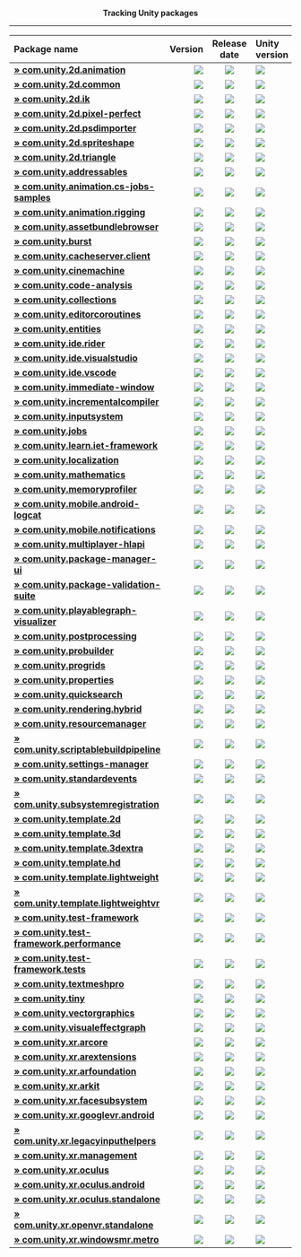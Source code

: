 <p align="center">
  <b>Tracking Unity packages</b>
</p>

---
<!--- @Statistics-Begin -->
Package name | Version | Release date | Unity version | Version counter
|:---|---:|:---:|:---|---:|
| <!--- @com.unity.2d.animation-Begin --><b>[» com.unity.2d.animation](https://github.com/ErikMoczi/packages.unity.com/tree/com.unity.2d.animation "2D Animation provides the all the necessary tooling and runtime components for skeletal animation using Sprites.")</b> | [![](https://img.shields.io/badge/2.1.0--preview.1-yellow.svg)](https://github.com/ErikMoczi/packages.unity.com/commit/67292329257cb0cb1852b67bf486858b04f4d275) | [![](https://img.shields.io/badge/2019/01/30-lightgrey.svg)](https://github.com/ErikMoczi/packages.unity.com/commit/67292329257cb0cb1852b67bf486858b04f4d275) | [![](https://img.shields.io/badge/%40-2019.1-red.svg)](https://github.com/ErikMoczi/packages.unity.com/commit/67292329257cb0cb1852b67bf486858b04f4d275) | [![](https://img.shields.io/badge/%23-25-brightgreen.svg)](https://github.com/ErikMoczi/packages.unity.com/commits/com.unity.2d.animation)<!--- @com.unity.2d.animation-End --> |
| <!--- @com.unity.2d.common-Begin --><b>[» com.unity.2d.common](https://github.com/ErikMoczi/packages.unity.com/tree/com.unity.2d.common "2D Common is a package that contains shared functionalities that are used by most of the other 2D packages.")</b> | [![](https://img.shields.io/badge/1.1.0--preview.1-yellow.svg)](https://github.com/ErikMoczi/packages.unity.com/commit/646534c3061e956f3edc1a5b59e66b2d95984689) | [![](https://img.shields.io/badge/2019/01/25-lightgrey.svg)](https://github.com/ErikMoczi/packages.unity.com/commit/646534c3061e956f3edc1a5b59e66b2d95984689) | [![](https://img.shields.io/badge/%40-2019.1-red.svg)](https://github.com/ErikMoczi/packages.unity.com/commit/646534c3061e956f3edc1a5b59e66b2d95984689) | [![](https://img.shields.io/badge/%23-16-brightgreen.svg)](https://github.com/ErikMoczi/packages.unity.com/commits/com.unity.2d.common)<!--- @com.unity.2d.common-End --> |
| <!--- @com.unity.2d.ik-Begin --><b>[» com.unity.2d.ik](https://github.com/ErikMoczi/packages.unity.com/tree/com.unity.2d.ik "2D IK package provides the necessary editor tooling to setup inverse kinematics for 2D characters and a runtime component to execute it.")</b> | [![](https://img.shields.io/badge/1.0.8--preview.1-yellow.svg)](https://github.com/ErikMoczi/packages.unity.com/commit/bbc7a1d416f51261f5a50c23106dd574f9897a45) | [![](https://img.shields.io/badge/2019/01/25-lightgrey.svg)](https://github.com/ErikMoczi/packages.unity.com/commit/bbc7a1d416f51261f5a50c23106dd574f9897a45) | [![](https://img.shields.io/badge/%40-2018.3-red.svg)](https://github.com/ErikMoczi/packages.unity.com/commit/bbc7a1d416f51261f5a50c23106dd574f9897a45) | [![](https://img.shields.io/badge/%23-13-brightgreen.svg)](https://github.com/ErikMoczi/packages.unity.com/commits/com.unity.2d.ik)<!--- @com.unity.2d.ik-End --> |
| <!--- @com.unity.2d.pixel-perfect-Begin --><b>[» com.unity.2d.pixel-perfect](https://github.com/ErikMoczi/packages.unity.com/tree/com.unity.2d.pixel-perfect "The 2D Pixel Perfect package contains the Pixel Perfect Camera component which ensures your pixel art remains crisp and clear at different resolutions, and stable in motion.  It is a single component that makes all the calculations needed to scale the viewport with resolution changes, removing the hassle from the user. The user can adjust the definition of the pixel art rendered within the camera viewport through the component settings, as well preview any changes immediately in Game view by using the Run in Edit Mode feature.")</b> | [![](https://img.shields.io/badge/1.0.1--preview-yellow.svg)](https://github.com/ErikMoczi/packages.unity.com/commit/c7274a2c30d07e8850e49bcf4e4bbfdeb395e616) | [![](https://img.shields.io/badge/2018/06/22-lightgrey.svg)](https://github.com/ErikMoczi/packages.unity.com/commit/c7274a2c30d07e8850e49bcf4e4bbfdeb395e616) | [![](https://img.shields.io/badge/%40-2018.2-red.svg)](https://github.com/ErikMoczi/packages.unity.com/commit/c7274a2c30d07e8850e49bcf4e4bbfdeb395e616) | [![](https://img.shields.io/badge/%23-2-brightgreen.svg)](https://github.com/ErikMoczi/packages.unity.com/commits/com.unity.2d.pixel-perfect)<!--- @com.unity.2d.pixel-perfect-End --> |
| <!--- @com.unity.2d.psdimporter-Begin --><b>[» com.unity.2d.psdimporter](https://github.com/ErikMoczi/packages.unity.com/tree/com.unity.2d.psdimporter "A ScriptedImporter for importing Adobe Photoshop file format. The ScriptedImporter is currently targeted for users who wants to create multi Sprite character animation using 2D Animation v2.")</b> | [![](https://img.shields.io/badge/1.0.0--preview.2-yellow.svg)](https://github.com/ErikMoczi/packages.unity.com/commit/78b4dc1b497ce648fe140abe0320fa1d55cf6393) | [![](https://img.shields.io/badge/2019/01/25-lightgrey.svg)](https://github.com/ErikMoczi/packages.unity.com/commit/78b4dc1b497ce648fe140abe0320fa1d55cf6393) | [![](https://img.shields.io/badge/%40-2018.3-red.svg)](https://github.com/ErikMoczi/packages.unity.com/commit/78b4dc1b497ce648fe140abe0320fa1d55cf6393) | [![](https://img.shields.io/badge/%23-2-brightgreen.svg)](https://github.com/ErikMoczi/packages.unity.com/commits/com.unity.2d.psdimporter)<!--- @com.unity.2d.psdimporter-End --> |
| <!--- @com.unity.2d.spriteshape-Begin --><b>[» com.unity.2d.spriteshape](https://github.com/ErikMoczi/packages.unity.com/tree/com.unity.2d.spriteshape "SpriteShape Runtime & Editor Package contains the tooling and the runtime component that allows you to create very organic looking spline based 2D worlds. It comes with intuitive configurator and a highly performant renderer.")</b> | [![](https://img.shields.io/badge/2.0.0--preview.1-yellow.svg)](https://github.com/ErikMoczi/packages.unity.com/commit/ffad023b14890f9acb606c2ff24acf258b7b478e) | [![](https://img.shields.io/badge/2019/02/28-lightgrey.svg)](https://github.com/ErikMoczi/packages.unity.com/commit/ffad023b14890f9acb606c2ff24acf258b7b478e) | [![](https://img.shields.io/badge/%40-2019.1-red.svg)](https://github.com/ErikMoczi/packages.unity.com/commit/ffad023b14890f9acb606c2ff24acf258b7b478e) | [![](https://img.shields.io/badge/%23-18-brightgreen.svg)](https://github.com/ErikMoczi/packages.unity.com/commits/com.unity.2d.spriteshape)<!--- @com.unity.2d.spriteshape-End --> |
| <!--- @com.unity.2d.triangle-Begin --><b>[» com.unity.2d.triangle](https://github.com/ErikMoczi/packages.unity.com/tree/com.unity.2d.triangle "2D Triangle is an open source library that tessellates shapes into meshes.")</b> | [![](https://img.shields.io/badge/1.0.2--preview.1-yellow.svg)](https://github.com/ErikMoczi/packages.unity.com/commit/e5d35b18a47bb4a64b8172a03c72e32675d5d4af) | [![](https://img.shields.io/badge/2018/12/14-lightgrey.svg)](https://github.com/ErikMoczi/packages.unity.com/commit/e5d35b18a47bb4a64b8172a03c72e32675d5d4af) | [![](https://img.shields.io/badge/%40-2018.1-red.svg)](https://github.com/ErikMoczi/packages.unity.com/commit/e5d35b18a47bb4a64b8172a03c72e32675d5d4af) | [![](https://img.shields.io/badge/%23-6-brightgreen.svg)](https://github.com/ErikMoczi/packages.unity.com/commits/com.unity.2d.triangle)<!--- @com.unity.2d.triangle-End --> |
| <!--- @com.unity.addressables-Begin --><b>[» com.unity.addressables](https://github.com/ErikMoczi/packages.unity.com/tree/com.unity.addressables "Our new Addressable Asset System allows the developer to ask for an asset via its address and get back the thing that resides at that address. Once an asset \(e.g. a prefab\) is marked \"addressable\", it generates an address which can be called from anywhere. Wherever the asset resides \(local or remote\), the system will locate it and its dependencies, then return it.  The Addressable Asset System uses asynchronous loading to support loading from any location with any collection of dependencies. Whether you are using direct references, traditional asset bundles, or Resource folders, addressable assets provide a simpler way to make your game more dynamic. The Addressable Asset System  simultaneously opens up the world of asset bundles while managing all the complexity.")</b> | [![](https://img.shields.io/badge/1.0.2--preview.2-yellow.svg)](https://github.com/ErikMoczi/packages.unity.com/commit/65c030be26b60c65ae51bdc471d456230ef77958) | [![](https://img.shields.io/badge/2019/02/21-lightgrey.svg)](https://github.com/ErikMoczi/packages.unity.com/commit/65c030be26b60c65ae51bdc471d456230ef77958) | [![](https://img.shields.io/badge/%40-2018.2-red.svg)](https://github.com/ErikMoczi/packages.unity.com/commit/65c030be26b60c65ae51bdc471d456230ef77958) | [![](https://img.shields.io/badge/%23-62-brightgreen.svg)](https://github.com/ErikMoczi/packages.unity.com/commits/com.unity.addressables)<!--- @com.unity.addressables-End --> |
| <!--- @com.unity.animation.cs-jobs-samples-Begin --><b>[» com.unity.animation.cs-jobs-samples](https://github.com/ErikMoczi/packages.unity.com/tree/com.unity.animation.cs-jobs-samples "Code samples using the animation C\# jobs feature.  Animation jobs are part of the Playable feature and they allow to modify the animation stream using just a C\# script. Here is the list of the samples in this package: ▪ SimpleMixer ▪ WeightedMaskMixer ▪ Look At ▪ Two\-bone IK ▪ Fullbody IK")</b> | [![](https://img.shields.io/badge/0.6.1--preview-yellow.svg)](https://github.com/ErikMoczi/packages.unity.com/commit/abf58b2ccb6f2cb50f9c8f60144ae537594685c1) | [![](https://img.shields.io/badge/2018/06/01-lightgrey.svg)](https://github.com/ErikMoczi/packages.unity.com/commit/abf58b2ccb6f2cb50f9c8f60144ae537594685c1) | [![](https://img.shields.io/badge/%40-2018.2-red.svg)](https://github.com/ErikMoczi/packages.unity.com/commit/abf58b2ccb6f2cb50f9c8f60144ae537594685c1) | [![](https://img.shields.io/badge/%23-10-brightgreen.svg)](https://github.com/ErikMoczi/packages.unity.com/commits/com.unity.animation.cs-jobs-samples)<!--- @com.unity.animation.cs-jobs-samples-End --> |
| <!--- @com.unity.animation.rigging-Begin --><b>[» com.unity.animation.rigging](https://github.com/ErikMoczi/packages.unity.com/tree/com.unity.animation.rigging "Animation Rigging toolkit using Unity's Animation C\# Jobs")</b> | [![](https://img.shields.io/badge/0.2.1--preview-yellow.svg)](https://github.com/ErikMoczi/packages.unity.com/commit/9baff91f9813d11e7448f8789c58943ed761c9de) | [![](https://img.shields.io/badge/2019/02/28-lightgrey.svg)](https://github.com/ErikMoczi/packages.unity.com/commit/9baff91f9813d11e7448f8789c58943ed761c9de) | [![](https://img.shields.io/badge/%40-2019.2-red.svg)](https://github.com/ErikMoczi/packages.unity.com/commit/9baff91f9813d11e7448f8789c58943ed761c9de) | [![](https://img.shields.io/badge/%23-7-brightgreen.svg)](https://github.com/ErikMoczi/packages.unity.com/commits/com.unity.animation.rigging)<!--- @com.unity.animation.rigging-End --> |
| <!--- @com.unity.assetbundlebrowser-Begin --><b>[» com.unity.assetbundlebrowser](https://github.com/ErikMoczi/packages.unity.com/tree/com.unity.assetbundlebrowser "The Asset Bundle Browser tool enables the user to view and edit the configuration of asset bundles for their Unity project. It will block editing that would create invalid bundles, and inform you of any issues with existing bundles. It also provides basic build functionality.  Use this tool as an alternative to selecting assets and setting their asset bundle manually in the inspector. It can be dropped into any Unity project with a version of 5.6 or greater. It will create a new menu item in Window &gt; AssetBundle Browser. The bundle configuration, build functionality, and built\-bundle inspection are split into three tabs within the new window.")</b> | [![](https://img.shields.io/badge/1.7.0-blue.svg)](https://github.com/ErikMoczi/packages.unity.com/commit/5e859a69abf99a628761491d7d7935464f6d0fa9) | [![](https://img.shields.io/badge/2018/08/10-lightgrey.svg)](https://github.com/ErikMoczi/packages.unity.com/commit/5e859a69abf99a628761491d7d7935464f6d0fa9) | [![](https://img.shields.io/badge/%40-2018.1-red.svg)](https://github.com/ErikMoczi/packages.unity.com/commit/5e859a69abf99a628761491d7d7935464f6d0fa9) | [![](https://img.shields.io/badge/%23-21-brightgreen.svg)](https://github.com/ErikMoczi/packages.unity.com/commits/com.unity.assetbundlebrowser)<!--- @com.unity.assetbundlebrowser-End --> |
| <!--- @com.unity.burst-Begin --><b>[» com.unity.burst](https://github.com/ErikMoczi/packages.unity.com/tree/com.unity.burst "Burst is a compiler, it translates from IL/.NET bytecode to highly optimized native code using LLVM.")</b> | [![](https://img.shields.io/badge/0.2.4--preview.50-yellow.svg)](https://github.com/ErikMoczi/packages.unity.com/commit/ac4dac7878e33fadca5ac360572e7fc0cd153900) | [![](https://img.shields.io/badge/2019/02/27-lightgrey.svg)](https://github.com/ErikMoczi/packages.unity.com/commit/ac4dac7878e33fadca5ac360572e7fc0cd153900) | [![](https://img.shields.io/badge/%40-2018.2-red.svg)](https://github.com/ErikMoczi/packages.unity.com/commit/ac4dac7878e33fadca5ac360572e7fc0cd153900) | [![](https://img.shields.io/badge/%23-77-brightgreen.svg)](https://github.com/ErikMoczi/packages.unity.com/commits/com.unity.burst)<!--- @com.unity.burst-End --> |
| <!--- @com.unity.cacheserver.client-Begin --><b>[» com.unity.cacheserver.client](https://github.com/ErikMoczi/packages.unity.com/tree/com.unity.cacheserver.client "This package provides APIs and utilities that facilitate communication with the Unity Cache Server from Unity Editor C\# scripts. The primary purpose of the Unity Cache Server Client is to extend the application of the Unity Cache Server to Unity Editor tools and processes that could benefit from binary data caching.")</b> | [![](https://img.shields.io/badge/0.1.2--preview-yellow.svg)](https://github.com/ErikMoczi/packages.unity.com/commit/4d6db4bb41df9ca4467ffb369ecb63e5e01510d7) | [![](https://img.shields.io/badge/2018/06/07-lightgrey.svg)](https://github.com/ErikMoczi/packages.unity.com/commit/4d6db4bb41df9ca4467ffb369ecb63e5e01510d7) | [![](https://img.shields.io/badge/%40-2018.2-red.svg)](https://github.com/ErikMoczi/packages.unity.com/commit/4d6db4bb41df9ca4467ffb369ecb63e5e01510d7) | [![](https://img.shields.io/badge/%23-3-brightgreen.svg)](https://github.com/ErikMoczi/packages.unity.com/commits/com.unity.cacheserver.client)<!--- @com.unity.cacheserver.client-End --> |
| <!--- @com.unity.cinemachine-Begin --><b>[» com.unity.cinemachine](https://github.com/ErikMoczi/packages.unity.com/tree/com.unity.cinemachine "Smart camera tools for passionate creators.   IMPORTANT NOTE: If you are upgrading from the Asset Store version of Cinemachine, delete the Cinemachine asset from your project BEFORE installing this version from the Package Manager.")</b> | [![](https://img.shields.io/badge/2.3.4--preview.3-yellow.svg)](https://github.com/ErikMoczi/packages.unity.com/commit/8c206a0c60cc84821c20c9ec09a7d0a6b05c1d66) | [![](https://img.shields.io/badge/2019/02/18-lightgrey.svg)](https://github.com/ErikMoczi/packages.unity.com/commit/8c206a0c60cc84821c20c9ec09a7d0a6b05c1d66) | [![](https://img.shields.io/badge/%40-2019.1-red.svg)](https://github.com/ErikMoczi/packages.unity.com/commit/8c206a0c60cc84821c20c9ec09a7d0a6b05c1d66) | [![](https://img.shields.io/badge/%23-54-brightgreen.svg)](https://github.com/ErikMoczi/packages.unity.com/commits/com.unity.cinemachine)<!--- @com.unity.cinemachine-End --> |
| <!--- @com.unity.code-analysis-Begin --><b>[» com.unity.code-analysis](https://github.com/ErikMoczi/packages.unity.com/tree/com.unity.code-analysis "Roslyn C\# code analysis and evaluation tool for Unity.")</b> | [![](https://img.shields.io/badge/0.0.1--preview.3-yellow.svg)](https://github.com/ErikMoczi/packages.unity.com/commit/8b96e25d44f4defae27b76b758ad2122a2a63e3c) | [![](https://img.shields.io/badge/2018/11/01-lightgrey.svg)](https://github.com/ErikMoczi/packages.unity.com/commit/8b96e25d44f4defae27b76b758ad2122a2a63e3c) | [![](https://img.shields.io/badge/%40-2018.3-red.svg)](https://github.com/ErikMoczi/packages.unity.com/commit/8b96e25d44f4defae27b76b758ad2122a2a63e3c) | [![](https://img.shields.io/badge/%23-3-brightgreen.svg)](https://github.com/ErikMoczi/packages.unity.com/commits/com.unity.code-analysis)<!--- @com.unity.code-analysis-End --> |
| <!--- @com.unity.collections-Begin --><b>[» com.unity.collections](https://github.com/ErikMoczi/packages.unity.com/tree/com.unity.collections "Additional Unity Native Collections. NaitiveQueue, NativeHashMap, NativeMultiHashMap, NativeList.")</b> | [![](https://img.shields.io/badge/0.0.9--preview.14-yellow.svg)](https://github.com/ErikMoczi/packages.unity.com/commit/220d607958e6fa88d1fcff83dd03228080c0e8f5) | [![](https://img.shields.io/badge/2019/03/08-lightgrey.svg)](https://github.com/ErikMoczi/packages.unity.com/commit/220d607958e6fa88d1fcff83dd03228080c0e8f5) | [![](https://img.shields.io/badge/%40-2019.1-red.svg)](https://github.com/ErikMoczi/packages.unity.com/commit/220d607958e6fa88d1fcff83dd03228080c0e8f5) | [![](https://img.shields.io/badge/%23-22-brightgreen.svg)](https://github.com/ErikMoczi/packages.unity.com/commits/com.unity.collections)<!--- @com.unity.collections-End --> |
| <!--- @com.unity.editorcoroutines-Begin --><b>[» com.unity.editorcoroutines](https://github.com/ErikMoczi/packages.unity.com/tree/com.unity.editorcoroutines "The editor coroutines package allows developers to start constructs similar to Unity's monobehaviour based coroutines within the editor using abitrary objects. ")</b> | [![](https://img.shields.io/badge/0.0.2--preview.1-yellow.svg)](https://github.com/ErikMoczi/packages.unity.com/commit/0db484a18addf7ffcae67d218daef96b1cc1034e) | [![](https://img.shields.io/badge/2019/01/28-lightgrey.svg)](https://github.com/ErikMoczi/packages.unity.com/commit/0db484a18addf7ffcae67d218daef96b1cc1034e) | [![](https://img.shields.io/badge/%40-2018.1-red.svg)](https://github.com/ErikMoczi/packages.unity.com/commit/0db484a18addf7ffcae67d218daef96b1cc1034e) | [![](https://img.shields.io/badge/%23-6-brightgreen.svg)](https://github.com/ErikMoczi/packages.unity.com/commits/com.unity.editorcoroutines)<!--- @com.unity.editorcoroutines-End --> |
| <!--- @com.unity.entities-Begin --><b>[» com.unity.entities](https://github.com/ErikMoczi/packages.unity.com/tree/com.unity.entities "Unity Entity Component System \- Core Entity Component System, New Transform components, basic Instance Mesh Renderer")</b> | [![](https://img.shields.io/badge/0.0.12--preview.27-yellow.svg)](https://github.com/ErikMoczi/packages.unity.com/commit/89a7d158e9fc7d7db5344424058a8a2522bfcf95) | [![](https://img.shields.io/badge/2019/03/08-lightgrey.svg)](https://github.com/ErikMoczi/packages.unity.com/commit/89a7d158e9fc7d7db5344424058a8a2522bfcf95) | [![](https://img.shields.io/badge/%40-2019.1-red.svg)](https://github.com/ErikMoczi/packages.unity.com/commit/89a7d158e9fc7d7db5344424058a8a2522bfcf95) | [![](https://img.shields.io/badge/%23-37-brightgreen.svg)](https://github.com/ErikMoczi/packages.unity.com/commits/com.unity.entities)<!--- @com.unity.entities-End --> |
| <!--- @com.unity.ide.rider-Begin --><b>[» com.unity.ide.rider](https://github.com/ErikMoczi/packages.unity.com/tree/com.unity.ide.rider "Code editor integration for supporting Rider as code editor for unity. Adds support for generating csproj files for code completion, auto discovery of installations, etc.")</b> | [![](https://img.shields.io/badge/1.0.2-blue.svg)](https://github.com/ErikMoczi/packages.unity.com/commit/33a1238e474904056e8c9d25b7b996fd66c34c58) | [![](https://img.shields.io/badge/2019/03/07-lightgrey.svg)](https://github.com/ErikMoczi/packages.unity.com/commit/33a1238e474904056e8c9d25b7b996fd66c34c58) | [![](https://img.shields.io/badge/%40-2019.2-red.svg)](https://github.com/ErikMoczi/packages.unity.com/commit/33a1238e474904056e8c9d25b7b996fd66c34c58) | [![](https://img.shields.io/badge/%23-9-brightgreen.svg)](https://github.com/ErikMoczi/packages.unity.com/commits/com.unity.ide.rider)<!--- @com.unity.ide.rider-End --> |
| <!--- @com.unity.ide.visualstudio-Begin --><b>[» com.unity.ide.visualstudio](https://github.com/ErikMoczi/packages.unity.com/tree/com.unity.ide.visualstudio "Code editor integration for supporting Visual Studio as code editor for unity. Adds support for generating csproj files for intellisense purposes, auto discovery of installations, etc.")</b> | [![](https://img.shields.io/badge/1.0.2-blue.svg)](https://github.com/ErikMoczi/packages.unity.com/commit/ca3ea47e7d938c3dec8d685cba102414b9ee8f22) | [![](https://img.shields.io/badge/2019/03/07-lightgrey.svg)](https://github.com/ErikMoczi/packages.unity.com/commit/ca3ea47e7d938c3dec8d685cba102414b9ee8f22) | [![](https://img.shields.io/badge/%40-2019.2-red.svg)](https://github.com/ErikMoczi/packages.unity.com/commit/ca3ea47e7d938c3dec8d685cba102414b9ee8f22) | [![](https://img.shields.io/badge/%23-9-brightgreen.svg)](https://github.com/ErikMoczi/packages.unity.com/commits/com.unity.ide.visualstudio)<!--- @com.unity.ide.visualstudio-End --> |
| <!--- @com.unity.ide.vscode-Begin --><b>[» com.unity.ide.vscode](https://github.com/ErikMoczi/packages.unity.com/tree/com.unity.ide.vscode "Code editor integration for supporting Visual Studio Code as code editor for unity. Adds support for generating csproj files for intellisense purposes, auto discovery of installations, etc.")</b> | [![](https://img.shields.io/badge/1.0.2-blue.svg)](https://github.com/ErikMoczi/packages.unity.com/commit/78e1c863ecff5cadba6b6eb45791bd86d558d9c1) | [![](https://img.shields.io/badge/2019/03/07-lightgrey.svg)](https://github.com/ErikMoczi/packages.unity.com/commit/78e1c863ecff5cadba6b6eb45791bd86d558d9c1) | [![](https://img.shields.io/badge/%40-2019.2-red.svg)](https://github.com/ErikMoczi/packages.unity.com/commit/78e1c863ecff5cadba6b6eb45791bd86d558d9c1) | [![](https://img.shields.io/badge/%23-11-brightgreen.svg)](https://github.com/ErikMoczi/packages.unity.com/commits/com.unity.ide.vscode)<!--- @com.unity.ide.vscode-End --> |
| <!--- @com.unity.immediate-window-Begin --><b>[» com.unity.immediate-window](https://github.com/ErikMoczi/packages.unity.com/tree/com.unity.immediate-window "The Immediate Window provides a way to rapidly edit and debug code. It is not a full development environment, instead it is to be used for API discovery and rapid prototyping.")</b> | [![](https://img.shields.io/badge/1.0.0--preview.3-yellow.svg)](https://github.com/ErikMoczi/packages.unity.com/commit/265b4532881a7d930e7dd9c70c4790842d69e4ee) | [![](https://img.shields.io/badge/2018/12/11-lightgrey.svg)](https://github.com/ErikMoczi/packages.unity.com/commit/265b4532881a7d930e7dd9c70c4790842d69e4ee) | [![](https://img.shields.io/badge/%40-2019.1-red.svg)](https://github.com/ErikMoczi/packages.unity.com/commit/265b4532881a7d930e7dd9c70c4790842d69e4ee) | [![](https://img.shields.io/badge/%23-8-brightgreen.svg)](https://github.com/ErikMoczi/packages.unity.com/commits/com.unity.immediate-window)<!--- @com.unity.immediate-window-End --> |
| <!--- @com.unity.incrementalcompiler-Begin --><b>[» com.unity.incrementalcompiler](https://github.com/ErikMoczi/packages.unity.com/tree/com.unity.incrementalcompiler "Roslyn based incremental compiler.")</b> | [![](https://img.shields.io/badge/0.0.42--preview.31-yellow.svg)](https://github.com/ErikMoczi/packages.unity.com/commit/82ab52ff9867348d5347a163d50fb7c1a89c8986) | [![](https://img.shields.io/badge/2018/12/13-lightgrey.svg)](https://github.com/ErikMoczi/packages.unity.com/commit/82ab52ff9867348d5347a163d50fb7c1a89c8986) | [![](https://img.shields.io/badge/%40-2018.1-red.svg)](https://github.com/ErikMoczi/packages.unity.com/commit/82ab52ff9867348d5347a163d50fb7c1a89c8986) | [![](https://img.shields.io/badge/%23-78-brightgreen.svg)](https://github.com/ErikMoczi/packages.unity.com/commits/com.unity.incrementalcompiler)<!--- @com.unity.incrementalcompiler-End --> |
| <!--- @com.unity.inputsystem-Begin --><b>[» com.unity.inputsystem](https://github.com/ErikMoczi/packages.unity.com/tree/com.unity.inputsystem "A new input system which can be used as a more extensible and customizable alternative to Unity's classic input system in UnityEngine.Input.")</b> | [![](https://img.shields.io/badge/0.2.0--preview-yellow.svg)](https://github.com/ErikMoczi/packages.unity.com/commit/98b516057363be0e5321f1bc020ff84ee52d63cc) | [![](https://img.shields.io/badge/2019/02/12-lightgrey.svg)](https://github.com/ErikMoczi/packages.unity.com/commit/98b516057363be0e5321f1bc020ff84ee52d63cc) | [![](https://img.shields.io/badge/%40-2018.3-red.svg)](https://github.com/ErikMoczi/packages.unity.com/commit/98b516057363be0e5321f1bc020ff84ee52d63cc) | [![](https://img.shields.io/badge/%23-18-brightgreen.svg)](https://github.com/ErikMoczi/packages.unity.com/commits/com.unity.inputsystem)<!--- @com.unity.inputsystem-End --> |
| <!--- @com.unity.jobs-Begin --><b>[» com.unity.jobs](https://github.com/ErikMoczi/packages.unity.com/tree/com.unity.jobs "Additional C\# jobs types. IJobParallelForBatch and IJobParallelForFilter")</b> | [![](https://img.shields.io/badge/0.0.7--preview.8-yellow.svg)](https://github.com/ErikMoczi/packages.unity.com/commit/6dd102b439c07b2b796c23d3243a4eb660b61bb8) | [![](https://img.shields.io/badge/2019/03/08-lightgrey.svg)](https://github.com/ErikMoczi/packages.unity.com/commit/6dd102b439c07b2b796c23d3243a4eb660b61bb8) | [![](https://img.shields.io/badge/%40-2019.1-red.svg)](https://github.com/ErikMoczi/packages.unity.com/commit/6dd102b439c07b2b796c23d3243a4eb660b61bb8) | [![](https://img.shields.io/badge/%23-14-brightgreen.svg)](https://github.com/ErikMoczi/packages.unity.com/commits/com.unity.jobs)<!--- @com.unity.jobs-End --> |
| <!--- @com.unity.learn.iet-framework-Begin --><b>[» com.unity.learn.iet-framework](https://github.com/ErikMoczi/packages.unity.com/tree/com.unity.learn.iet-framework "This package is mandatory for all In\-Editor Tutorials.")</b> | [![](https://img.shields.io/badge/0.1.15--preview-yellow.svg)](https://github.com/ErikMoczi/packages.unity.com/commit/937b1f6f80571c80e0aa812a14ceec8615457732) | [![](https://img.shields.io/badge/2019/03/05-lightgrey.svg)](https://github.com/ErikMoczi/packages.unity.com/commit/937b1f6f80571c80e0aa812a14ceec8615457732) | [![](https://img.shields.io/badge/%40-2018.3-red.svg)](https://github.com/ErikMoczi/packages.unity.com/commit/937b1f6f80571c80e0aa812a14ceec8615457732) | [![](https://img.shields.io/badge/%23-18-brightgreen.svg)](https://github.com/ErikMoczi/packages.unity.com/commits/com.unity.learn.iet-framework)<!--- @com.unity.learn.iet-framework-End --> |
| <!--- @com.unity.localization-Begin --><b>[» com.unity.localization](https://github.com/ErikMoczi/packages.unity.com/tree/com.unity.localization "Preview of player localization system. Provides tools for localizing your built application.")</b> | [![](https://img.shields.io/badge/0.2.3--preview-yellow.svg)](https://github.com/ErikMoczi/packages.unity.com/commit/34465a2c6dc82475462b9346c6c660cd0c566e5c) | [![](https://img.shields.io/badge/2019/02/20-lightgrey.svg)](https://github.com/ErikMoczi/packages.unity.com/commit/34465a2c6dc82475462b9346c6c660cd0c566e5c) | [![](https://img.shields.io/badge/%40-2018.3-red.svg)](https://github.com/ErikMoczi/packages.unity.com/commit/34465a2c6dc82475462b9346c6c660cd0c566e5c) | [![](https://img.shields.io/badge/%23-6-brightgreen.svg)](https://github.com/ErikMoczi/packages.unity.com/commits/com.unity.localization)<!--- @com.unity.localization-End --> |
| <!--- @com.unity.mathematics-Begin --><b>[» com.unity.mathematics](https://github.com/ErikMoczi/packages.unity.com/tree/com.unity.mathematics "Unity's C\# SIMD math library providing vector types and math functions with a shader like syntax. This package is still in experimental phase.")</b> | [![](https://img.shields.io/badge/1.0.0--preview.1-yellow.svg)](https://github.com/ErikMoczi/packages.unity.com/commit/6f85e6a8c1b5a5af7d9c43994f1a0472c63de51d) | [![](https://img.shields.io/badge/2019/02/28-lightgrey.svg)](https://github.com/ErikMoczi/packages.unity.com/commit/6f85e6a8c1b5a5af7d9c43994f1a0472c63de51d) | [![](https://img.shields.io/badge/%40-2018.1-red.svg)](https://github.com/ErikMoczi/packages.unity.com/commit/6f85e6a8c1b5a5af7d9c43994f1a0472c63de51d) | [![](https://img.shields.io/badge/%23-32-brightgreen.svg)](https://github.com/ErikMoczi/packages.unity.com/commits/com.unity.mathematics)<!--- @com.unity.mathematics-End --> |
| <!--- @com.unity.memoryprofiler-Begin --><b>[» com.unity.memoryprofiler](https://github.com/ErikMoczi/packages.unity.com/tree/com.unity.memoryprofiler "The Memory Profiler creates a unified solution allowing you to profile both small projects on mobile devices and big AAA projects on high end machines. It provides actionable information about allocations in the engine to allow developers to manage and reduce memory usage. ")</b> | [![](https://img.shields.io/badge/0.1.0--preview.5-yellow.svg)](https://github.com/ErikMoczi/packages.unity.com/commit/9c08b0d0c2281de6c4d38613ffa8c84957e102da) | [![](https://img.shields.io/badge/2019/01/29-lightgrey.svg)](https://github.com/ErikMoczi/packages.unity.com/commit/9c08b0d0c2281de6c4d38613ffa8c84957e102da) | [![](https://img.shields.io/badge/%40-2018.3-red.svg)](https://github.com/ErikMoczi/packages.unity.com/commit/9c08b0d0c2281de6c4d38613ffa8c84957e102da) | [![](https://img.shields.io/badge/%23-5-brightgreen.svg)](https://github.com/ErikMoczi/packages.unity.com/commits/com.unity.memoryprofiler)<!--- @com.unity.memoryprofiler-End --> |
| <!--- @com.unity.mobile.android-logcat-Begin --><b>[» com.unity.mobile.android-logcat](https://github.com/ErikMoczi/packages.unity.com/tree/com.unity.mobile.android-logcat "Android Logcat package adds support for displaying log messages coming from Android devices in Unity Editor. Click the 'View documentation' link above for more information.  The window can be accessed in Unity Editor via 'Window &gt; Analysis &gt; Android Logcat', or simply by pressing 'Alt\+6' on Windows or 'Option\+6' on macOS.   Make sure to have Android module loaded and switch to Android build target in 'Build Settings' window if the menu doesn't exist.")</b> | [![](https://img.shields.io/badge/0.2.1--preview-yellow.svg)](https://github.com/ErikMoczi/packages.unity.com/commit/c52b82cdfe87aa722fe34c754630d54a6fe4505e) | [![](https://img.shields.io/badge/2019/01/22-lightgrey.svg)](https://github.com/ErikMoczi/packages.unity.com/commit/c52b82cdfe87aa722fe34c754630d54a6fe4505e) | [![](https://img.shields.io/badge/%40-2019.1-red.svg)](https://github.com/ErikMoczi/packages.unity.com/commit/c52b82cdfe87aa722fe34c754630d54a6fe4505e) | [![](https://img.shields.io/badge/%23-8-brightgreen.svg)](https://github.com/ErikMoczi/packages.unity.com/commits/com.unity.mobile.android-logcat)<!--- @com.unity.mobile.android-logcat-End --> |
| <!--- @com.unity.mobile.notifications-Begin --><b>[» com.unity.mobile.notifications](https://github.com/ErikMoczi/packages.unity.com/tree/com.unity.mobile.notifications "Mobile Notifications package adds support for scheduling local repeatable or one\-time notifications on iOS and Android.  Requires iOS 10 and Android 4.1 or above.")</b> | [![](https://img.shields.io/badge/1.0.0--preview.10-yellow.svg)](https://github.com/ErikMoczi/packages.unity.com/commit/e3b145e75a2dc33d9c431355cb08e82cb0187e72) | [![](https://img.shields.io/badge/2019/02/22-lightgrey.svg)](https://github.com/ErikMoczi/packages.unity.com/commit/e3b145e75a2dc33d9c431355cb08e82cb0187e72) | [![](https://img.shields.io/badge/%40-2018.2-red.svg)](https://github.com/ErikMoczi/packages.unity.com/commit/e3b145e75a2dc33d9c431355cb08e82cb0187e72) | [![](https://img.shields.io/badge/%23-23-brightgreen.svg)](https://github.com/ErikMoczi/packages.unity.com/commits/com.unity.mobile.notifications)<!--- @com.unity.mobile.notifications-End --> |
| <!--- @com.unity.multiplayer-hlapi-Begin --><b>[» com.unity.multiplayer-hlapi](https://github.com/ErikMoczi/packages.unity.com/tree/com.unity.multiplayer-hlapi "The high level API component of the Unity Multiplayer system.")</b> | [![](https://img.shields.io/badge/1.0.1-blue.svg)](https://github.com/ErikMoczi/packages.unity.com/commit/fb7e74ae6bef7a85cf8c5caa50ae24ab787f5519) | [![](https://img.shields.io/badge/2019/02/14-lightgrey.svg)](https://github.com/ErikMoczi/packages.unity.com/commit/fb7e74ae6bef7a85cf8c5caa50ae24ab787f5519) | [![](https://img.shields.io/badge/%40-2019.1-red.svg)](https://github.com/ErikMoczi/packages.unity.com/commit/fb7e74ae6bef7a85cf8c5caa50ae24ab787f5519) | [![](https://img.shields.io/badge/%23-16-brightgreen.svg)](https://github.com/ErikMoczi/packages.unity.com/commits/com.unity.multiplayer-hlapi)<!--- @com.unity.multiplayer-hlapi-End --> |
| <!--- @com.unity.package-manager-ui-Begin --><b>[» com.unity.package-manager-ui](https://github.com/ErikMoczi/packages.unity.com/tree/com.unity.package-manager-ui "Use the Unity Package Manager user interface to manage a Project's packages and discover new packages.  For more information, click the 'View documentation' link above. ")</b> | [![](https://img.shields.io/badge/2.1.1--preview.5-yellow.svg)](https://github.com/ErikMoczi/packages.unity.com/commit/d5d73fff72c3c034340dd0ea35434d6fcdfc64eb) | [![](https://img.shields.io/badge/2018/11/09-lightgrey.svg)](https://github.com/ErikMoczi/packages.unity.com/commit/d5d73fff72c3c034340dd0ea35434d6fcdfc64eb) | [![](https://img.shields.io/badge/%40-2019.1-red.svg)](https://github.com/ErikMoczi/packages.unity.com/commit/d5d73fff72c3c034340dd0ea35434d6fcdfc64eb) | [![](https://img.shields.io/badge/%23-59-brightgreen.svg)](https://github.com/ErikMoczi/packages.unity.com/commits/com.unity.package-manager-ui)<!--- @com.unity.package-manager-ui-End --> |
| <!--- @com.unity.package-validation-suite-Begin --><b>[» com.unity.package-validation-suite](https://github.com/ErikMoczi/packages.unity.com/tree/com.unity.package-validation-suite "Unity Package Manager validation suite, used to evaluate a package's integrity before it's considered for publishing.  This is a Unity internal tool at the moment, no support will be provided for this package.")</b> | [![](https://img.shields.io/badge/0.4.0--preview.17-yellow.svg)](https://github.com/ErikMoczi/packages.unity.com/commit/0b7bfdabb1c77342915237abb4887de9a87816b7) | [![](https://img.shields.io/badge/2019/02/26-lightgrey.svg)](https://github.com/ErikMoczi/packages.unity.com/commit/0b7bfdabb1c77342915237abb4887de9a87816b7) | [![](https://img.shields.io/badge/%40-2018.3-red.svg)](https://github.com/ErikMoczi/packages.unity.com/commit/0b7bfdabb1c77342915237abb4887de9a87816b7) | [![](https://img.shields.io/badge/%23-32-brightgreen.svg)](https://github.com/ErikMoczi/packages.unity.com/commits/com.unity.package-validation-suite)<!--- @com.unity.package-validation-suite-End --> |
| <!--- @com.unity.playablegraph-visualizer-Begin --><b>[» com.unity.playablegraph-visualizer](https://github.com/ErikMoczi/packages.unity.com/tree/com.unity.playablegraph-visualizer "The PlayableGraph Visualizer is a tool that displays the PlayableGraphs in the scene. It can be used in both Play and Edit mode and will always reflect the current state of the graph. Playable nodes are represented by colored nodes, varying according to their type. Connections color intensity indicates its weight.")</b> | [![](https://img.shields.io/badge/0.2.1--preview.3-yellow.svg)](https://github.com/ErikMoczi/packages.unity.com/commit/773e0c6a2382ca68f3c80a292e3e1847326ce912) | [![](https://img.shields.io/badge/2019/03/07-lightgrey.svg)](https://github.com/ErikMoczi/packages.unity.com/commit/773e0c6a2382ca68f3c80a292e3e1847326ce912) | [![](https://img.shields.io/badge/%40-2018.1-red.svg)](https://github.com/ErikMoczi/packages.unity.com/commit/773e0c6a2382ca68f3c80a292e3e1847326ce912) | [![](https://img.shields.io/badge/%23-6-brightgreen.svg)](https://github.com/ErikMoczi/packages.unity.com/commits/com.unity.playablegraph-visualizer)<!--- @com.unity.playablegraph-visualizer-End --> |
| <!--- @com.unity.postprocessing-Begin --><b>[» com.unity.postprocessing](https://github.com/ErikMoczi/packages.unity.com/tree/com.unity.postprocessing "The post\-processing stack \(v2\) comes with a collection of effects and image filters you can apply to your cameras to improve the visuals of your games.")</b> | [![](https://img.shields.io/badge/2.1.4-blue.svg)](https://github.com/ErikMoczi/packages.unity.com/commit/4d1c7f8e8e7b310aecc18ea319c313533ea94c5e) | [![](https://img.shields.io/badge/2019/02/28-lightgrey.svg)](https://github.com/ErikMoczi/packages.unity.com/commit/4d1c7f8e8e7b310aecc18ea319c313533ea94c5e) | [![](https://img.shields.io/badge/%40-2018.1-red.svg)](https://github.com/ErikMoczi/packages.unity.com/commit/4d1c7f8e8e7b310aecc18ea319c313533ea94c5e) | [![](https://img.shields.io/badge/%23-36-brightgreen.svg)](https://github.com/ErikMoczi/packages.unity.com/commits/com.unity.postprocessing)<!--- @com.unity.postprocessing-End --> |
| <!--- @com.unity.probuilder-Begin --><b>[» com.unity.probuilder](https://github.com/ErikMoczi/packages.unity.com/tree/com.unity.probuilder "Build, edit, and texture custom geometry in Unity. Use ProBuilder for in\-scene level design, prototyping, collision meshes, all with on\-the\-fly play\-testing.  Advanced features include UV editing, vertex colors, parametric shapes, and texture blending. With ProBuilder's model export feature it's easy to tweak your levels in any external 3D modelling suite.")</b> | [![](https://img.shields.io/badge/4.0.4--preview.6-yellow.svg)](https://github.com/ErikMoczi/packages.unity.com/commit/0e033b9132b31b09ac31c2758b809a5a492568ec) | [![](https://img.shields.io/badge/2019/03/06-lightgrey.svg)](https://github.com/ErikMoczi/packages.unity.com/commit/0e033b9132b31b09ac31c2758b809a5a492568ec) | [![](https://img.shields.io/badge/%40-2018.3-red.svg)](https://github.com/ErikMoczi/packages.unity.com/commit/0e033b9132b31b09ac31c2758b809a5a492568ec) | [![](https://img.shields.io/badge/%23-83-brightgreen.svg)](https://github.com/ErikMoczi/packages.unity.com/commits/com.unity.probuilder)<!--- @com.unity.probuilder-End --> |
| <!--- @com.unity.progrids-Begin --><b>[» com.unity.progrids](https://github.com/ErikMoczi/packages.unity.com/tree/com.unity.progrids "Advanced grid and object snapping for the scene view. ProGrids is a dynamically placed grid, available on all 3 axes and at any position in the scene.  ProGrids snaps objects in world space, ensuring consistent placement of objects in your level.  In addition, ProGrids is completely customizable. Change the colors of your grid, the snap sizing, unit of measurement, and more!")</b> | [![](https://img.shields.io/badge/3.0.3--preview.4-yellow.svg)](https://github.com/ErikMoczi/packages.unity.com/commit/d4a34aa0892a288e49a45373f6cc46b03758e63c) | [![](https://img.shields.io/badge/2019/01/23-lightgrey.svg)](https://github.com/ErikMoczi/packages.unity.com/commit/d4a34aa0892a288e49a45373f6cc46b03758e63c) | [![](https://img.shields.io/badge/%40-2018.1-red.svg)](https://github.com/ErikMoczi/packages.unity.com/commit/d4a34aa0892a288e49a45373f6cc46b03758e63c) | [![](https://img.shields.io/badge/%23-16-brightgreen.svg)](https://github.com/ErikMoczi/packages.unity.com/commits/com.unity.progrids)<!--- @com.unity.progrids-End --> |
| <!--- @com.unity.properties-Begin --><b>[» com.unity.properties](https://github.com/ErikMoczi/packages.unity.com/tree/com.unity.properties "Interfaces and utilities to describe and visit data containers.")</b> | [![](https://img.shields.io/badge/0.4.0--preview-yellow.svg)](https://github.com/ErikMoczi/packages.unity.com/commit/e4a8c741f5539e7f2d7eff7fe12c1988fc1bc105) | [![](https://img.shields.io/badge/2018/11/14-lightgrey.svg)](https://github.com/ErikMoczi/packages.unity.com/commit/e4a8c741f5539e7f2d7eff7fe12c1988fc1bc105) | [![](https://img.shields.io/badge/%40-2018.1-red.svg)](https://github.com/ErikMoczi/packages.unity.com/commit/e4a8c741f5539e7f2d7eff7fe12c1988fc1bc105) | [![](https://img.shields.io/badge/%23-46-brightgreen.svg)](https://github.com/ErikMoczi/packages.unity.com/commits/com.unity.properties)<!--- @com.unity.properties-End --> |
| <!--- @com.unity.quicksearch-Begin --><b>[» com.unity.quicksearch](https://github.com/ErikMoczi/packages.unity.com/tree/com.unity.quicksearch "Search multiple areas of Unity: assets, scene objects, menu items, settings, etc.  On Windows simply press Alt\+' to find anything or Option\+' on Mac.")</b> | [![](https://img.shields.io/badge/1.0.1--preview.1-yellow.svg)](https://github.com/ErikMoczi/packages.unity.com/commit/5dd4b132609e2f644754f785abd22ab542b74236) | [![](https://img.shields.io/badge/2019/03/01-lightgrey.svg)](https://github.com/ErikMoczi/packages.unity.com/commit/5dd4b132609e2f644754f785abd22ab542b74236) | [![](https://img.shields.io/badge/%40-2019.1-red.svg)](https://github.com/ErikMoczi/packages.unity.com/commit/5dd4b132609e2f644754f785abd22ab542b74236) | [![](https://img.shields.io/badge/%23-28-brightgreen.svg)](https://github.com/ErikMoczi/packages.unity.com/commits/com.unity.quicksearch)<!--- @com.unity.quicksearch-End --> |
| <!--- @com.unity.rendering.hybrid-Begin --><b>[» com.unity.rendering.hybrid](https://github.com/ErikMoczi/packages.unity.com/tree/com.unity.rendering.hybrid "Core components and systems for drawing meshes using ECS, including instanced mesh rendering and LOD")</b> | [![](https://img.shields.io/badge/0.0.1--preview.7-yellow.svg)](https://github.com/ErikMoczi/packages.unity.com/commit/72dbb2020ad8981cf9315869b4dc268c89037f9c) | [![](https://img.shields.io/badge/2019/03/08-lightgrey.svg)](https://github.com/ErikMoczi/packages.unity.com/commit/72dbb2020ad8981cf9315869b4dc268c89037f9c) | [![](https://img.shields.io/badge/%40-2019.1-red.svg)](https://github.com/ErikMoczi/packages.unity.com/commit/72dbb2020ad8981cf9315869b4dc268c89037f9c) | [![](https://img.shields.io/badge/%23-7-brightgreen.svg)](https://github.com/ErikMoczi/packages.unity.com/commits/com.unity.rendering.hybrid)<!--- @com.unity.rendering.hybrid-End --> |
| <!--- @com.unity.resourcemanager-Begin --><b>[» com.unity.resourcemanager](https://github.com/ErikMoczi/packages.unity.com/tree/com.unity.resourcemanager "The ResourceManager is an extendable high level API that asynchronously loads and unloads assets.  The specific method and location of loading assets is abstracted. With the proper extension, assets can be loading from a variety of locations \(Resources, Bundles, etc\) all through a single API.   The overall goal is that regardless of what your setup is, or where you are loading from, you always load in the same way. For example, you can call:  ResourceManager.LoadAsync&lt;Texture, string&gt;\(\"myTexture\"\);  and have that be loaded regardless of where it came from.   This package can function as a standalone package, but will be extended in the future via high\-level packages that add custom IResourceLocator and IResourceProvider interfaces. See the Samples directory for help on how to use it as a standalone package. Future high\-level packages will come with locators and providers, and will handle the initialization themselves. The intent being that users need not know about the above interfaces.")</b> | [![](https://img.shields.io/badge/2.4.4--preview20190108-nightly-yellow.svg)](https://github.com/ErikMoczi/packages.unity.com/commit/d2777a530730e4e4b52ebfd32d243b0cd3e9efe8) | [![](https://img.shields.io/badge/2019/01/08-lightgrey.svg)](https://github.com/ErikMoczi/packages.unity.com/commit/d2777a530730e4e4b52ebfd32d243b0cd3e9efe8) | [![](https://img.shields.io/badge/%40-2018.1-red.svg)](https://github.com/ErikMoczi/packages.unity.com/commit/d2777a530730e4e4b52ebfd32d243b0cd3e9efe8) | [![](https://img.shields.io/badge/%23-70-brightgreen.svg)](https://github.com/ErikMoczi/packages.unity.com/commits/com.unity.resourcemanager)<!--- @com.unity.resourcemanager-End --> |
| <!--- @com.unity.scriptablebuildpipeline-Begin --><b>[» com.unity.scriptablebuildpipeline](https://github.com/ErikMoczi/packages.unity.com/tree/com.unity.scriptablebuildpipeline "The Scriptable Build Pipeline moves the asset bundle build pipeline to C\#.  Use the pre\-defined build flows, or create your own using the divided up APIs.  This system improves build time, fixes incremental build, and provides greater flexibility.")</b> | [![](https://img.shields.io/badge/1.3.5--preview-yellow.svg)](https://github.com/ErikMoczi/packages.unity.com/commit/317ea89ba5a430e7b9bbb406a7df8295aafbb916) | [![](https://img.shields.io/badge/2019/03/05-lightgrey.svg)](https://github.com/ErikMoczi/packages.unity.com/commit/317ea89ba5a430e7b9bbb406a7df8295aafbb916) | [![](https://img.shields.io/badge/%40-2018.3-red.svg)](https://github.com/ErikMoczi/packages.unity.com/commit/317ea89ba5a430e7b9bbb406a7df8295aafbb916) | [![](https://img.shields.io/badge/%23-31-brightgreen.svg)](https://github.com/ErikMoczi/packages.unity.com/commits/com.unity.scriptablebuildpipeline)<!--- @com.unity.scriptablebuildpipeline-End --> |
| <!--- @com.unity.settings-manager-Begin --><b>[» com.unity.settings-manager](https://github.com/ErikMoczi/packages.unity.com/tree/com.unity.settings-manager "A framework for making any serializable field a setting, complete with a pre\-built settings interface.")</b> | [![](https://img.shields.io/badge/0.1.0--preview.4-yellow.svg)](https://github.com/ErikMoczi/packages.unity.com/commit/c2df421c386e2d071655304508c35f26dcdbe11a) | [![](https://img.shields.io/badge/2019/03/04-lightgrey.svg)](https://github.com/ErikMoczi/packages.unity.com/commit/c2df421c386e2d071655304508c35f26dcdbe11a) | [![](https://img.shields.io/badge/%40-2018.1-red.svg)](https://github.com/ErikMoczi/packages.unity.com/commit/c2df421c386e2d071655304508c35f26dcdbe11a) | [![](https://img.shields.io/badge/%23-4-brightgreen.svg)](https://github.com/ErikMoczi/packages.unity.com/commits/com.unity.settings-manager)<!--- @com.unity.settings-manager-End --> |
| <!--- @com.unity.standardevents-Begin --><b>[» com.unity.standardevents](https://github.com/ErikMoczi/packages.unity.com/tree/com.unity.standardevents "Unity Analytics Standard Events take the guesswork out of tracking key game events, which makes adding deep analytics to your game insanely simple.  Standard Events serve as an easy\-to\-follow checklist of the most important elements to track in your game. For example, use tutorial events to track onboarding, and to better understand the first\-time user experience...then compare that to Day 1 retention to see not just what is happening in your game, but also to understand why.  Easily implement Standard Events through code using a well\-documented, type\-safe API that supports Intellisense. Alternatively, the included Analytics Event Tracker component can be used to quickly and easily add both standard and custom events to your game, all without writing any code!  Standard Events is a feature of Unity Analytics, and requires the Unity Analytics service to be enabled.")</b> | [![](https://img.shields.io/badge/1.0.13-blue.svg)](https://github.com/ErikMoczi/packages.unity.com/commit/b970f2a7bacaae34fc2f77a6e48e2c3d965d15c1) | [![](https://img.shields.io/badge/2018/03/12-lightgrey.svg)](https://github.com/ErikMoczi/packages.unity.com/commit/b970f2a7bacaae34fc2f77a6e48e2c3d965d15c1) | [![](https://img.shields.io/badge/%40-2018.1-red.svg)](https://github.com/ErikMoczi/packages.unity.com/commit/b970f2a7bacaae34fc2f77a6e48e2c3d965d15c1) | [![](https://img.shields.io/badge/%23-17-brightgreen.svg)](https://github.com/ErikMoczi/packages.unity.com/commits/com.unity.standardevents)<!--- @com.unity.standardevents-End --> |
| <!--- @com.unity.subsystemregistration-Begin --><b>[» com.unity.subsystemregistration](https://github.com/ErikMoczi/packages.unity.com/tree/com.unity.subsystemregistration "Provides internal registration mechanism for standalone subsystems.  It allows a standalone subsystem to inform the Subsystem Manager of its existence.")</b> | [![](https://img.shields.io/badge/1.0.0-blue.svg)](https://github.com/ErikMoczi/packages.unity.com/commit/700de97a55ee1cfd253e4f4cf8651b5ffe46fafa) | [![](https://img.shields.io/badge/2019/03/01-lightgrey.svg)](https://github.com/ErikMoczi/packages.unity.com/commit/700de97a55ee1cfd253e4f4cf8651b5ffe46fafa) | [![](https://img.shields.io/badge/%40-2018.3-red.svg)](https://github.com/ErikMoczi/packages.unity.com/commit/700de97a55ee1cfd253e4f4cf8651b5ffe46fafa) | [![](https://img.shields.io/badge/%23-3-brightgreen.svg)](https://github.com/ErikMoczi/packages.unity.com/commits/com.unity.subsystemregistration)<!--- @com.unity.subsystemregistration-End --> |
| <!--- @com.unity.template.2d-Begin --><b>[» com.unity.template.2d](https://github.com/ErikMoczi/packages.unity.com/tree/com.unity.template.2d "This is an empty project configured for 2D apps. It uses Unity's built\-in renderer.")</b> | [![](https://img.shields.io/badge/3.0.0-blue.svg)](https://github.com/ErikMoczi/packages.unity.com/commit/d0670995c885a4e5749d447856417618c5a5bc66) | [![](https://img.shields.io/badge/2019/02/19-lightgrey.svg)](https://github.com/ErikMoczi/packages.unity.com/commit/d0670995c885a4e5749d447856417618c5a5bc66) | [![](https://img.shields.io/badge/%40-2019.2-red.svg)](https://github.com/ErikMoczi/packages.unity.com/commit/d0670995c885a4e5749d447856417618c5a5bc66) | [![](https://img.shields.io/badge/%23-9-brightgreen.svg)](https://github.com/ErikMoczi/packages.unity.com/commits/com.unity.template.2d)<!--- @com.unity.template.2d-End --> |
| <!--- @com.unity.template.3d-Begin --><b>[» com.unity.template.3d](https://github.com/ErikMoczi/packages.unity.com/tree/com.unity.template.3d "This is an empty 3D project that uses Unity's built\-in renderer.")</b> | [![](https://img.shields.io/badge/3.0.0-blue.svg)](https://github.com/ErikMoczi/packages.unity.com/commit/4c6ab83b0946ae349e8c95556c40d1403aa8c492) | [![](https://img.shields.io/badge/2019/02/19-lightgrey.svg)](https://github.com/ErikMoczi/packages.unity.com/commit/4c6ab83b0946ae349e8c95556c40d1403aa8c492) | [![](https://img.shields.io/badge/%40-2019.2-red.svg)](https://github.com/ErikMoczi/packages.unity.com/commit/4c6ab83b0946ae349e8c95556c40d1403aa8c492) | [![](https://img.shields.io/badge/%23-10-brightgreen.svg)](https://github.com/ErikMoczi/packages.unity.com/commits/com.unity.template.3d)<!--- @com.unity.template.3d-End --> |
| <!--- @com.unity.template.3dextra-Begin --><b>[» com.unity.template.3dextra](https://github.com/ErikMoczi/packages.unity.com/tree/com.unity.template.3dextra "This Project Template utilzes the new Post Processing stack with the built\-in renderer.   It also includes  ▪ Presets  ▪ Example content ")</b> | [![](https://img.shields.io/badge/3.1.0-blue.svg)](https://github.com/ErikMoczi/packages.unity.com/commit/cd45bb596dd5475d2833ba8c4a47f6c9e9c1e4b5) | [![](https://img.shields.io/badge/2019/02/23-lightgrey.svg)](https://github.com/ErikMoczi/packages.unity.com/commit/cd45bb596dd5475d2833ba8c4a47f6c9e9c1e4b5) | [![](https://img.shields.io/badge/%40-2019.2-red.svg)](https://github.com/ErikMoczi/packages.unity.com/commit/cd45bb596dd5475d2833ba8c4a47f6c9e9c1e4b5) | [![](https://img.shields.io/badge/%23-11-brightgreen.svg)](https://github.com/ErikMoczi/packages.unity.com/commits/com.unity.template.3dextra)<!--- @com.unity.template.3dextra-End --> |
| <!--- @com.unity.template.hd-Begin --><b>[» com.unity.template.hd](https://github.com/ErikMoczi/packages.unity.com/tree/com.unity.template.hd "This template utilizes the High Definition Scriptible Render Pipeline. Making it a good starting point for people focused on high\-end graphics that want to develop games for platforms that support Shader Model 5.0 \(DX11 and above\).   Beyond being tuned for High End visuals this project includes ▪ Shadergraph  ▪ Post Processing V2 Stack   ▪ Presets  ▪ Example content")</b> | [![](https://img.shields.io/badge/3.2.0-blue.svg)](https://github.com/ErikMoczi/packages.unity.com/commit/3a6bf574655bcbccc67608acb7ede039ef2f8add) | [![](https://img.shields.io/badge/2019/02/22-lightgrey.svg)](https://github.com/ErikMoczi/packages.unity.com/commit/3a6bf574655bcbccc67608acb7ede039ef2f8add) | [![](https://img.shields.io/badge/%40-2019.2-red.svg)](https://github.com/ErikMoczi/packages.unity.com/commit/3a6bf574655bcbccc67608acb7ede039ef2f8add) | [![](https://img.shields.io/badge/%23-17-brightgreen.svg)](https://github.com/ErikMoczi/packages.unity.com/commits/com.unity.template.hd)<!--- @com.unity.template.hd-End --> |
| <!--- @com.unity.template.lightweight-Begin --><b>[» com.unity.template.lightweight](https://github.com/ErikMoczi/packages.unity.com/tree/com.unity.template.lightweight "This Project Template utilzes the Lightweight Render Pipeline.   It is a great starting point for users targeting a broad range of mobile platforms, low\-end to mid\-tier hardware, or for developers making games that have limited realtime lighting needs.   This project also includes  ▪ Shadergraph  ▪ Post\-processing V2 Stack   ▪ Presets  ▪ Example content")</b> | [![](https://img.shields.io/badge/3.2.0-blue.svg)](https://github.com/ErikMoczi/packages.unity.com/commit/3609a210144c9fadd7c669703ba245808ab534e4) | [![](https://img.shields.io/badge/2019/02/22-lightgrey.svg)](https://github.com/ErikMoczi/packages.unity.com/commit/3609a210144c9fadd7c669703ba245808ab534e4) | [![](https://img.shields.io/badge/%40-2019.2-red.svg)](https://github.com/ErikMoczi/packages.unity.com/commit/3609a210144c9fadd7c669703ba245808ab534e4) | [![](https://img.shields.io/badge/%23-17-brightgreen.svg)](https://github.com/ErikMoczi/packages.unity.com/commits/com.unity.template.lightweight)<!--- @com.unity.template.lightweight-End --> |
| <!--- @com.unity.template.lightweightvr-Begin --><b>[» com.unity.template.lightweightvr](https://github.com/ErikMoczi/packages.unity.com/tree/com.unity.template.lightweightvr "This template utilizes the Lightweight Render Pipeline and has settings tuned for virtual reality applications.   This project also includes  ▪ Shadergraph  ▪ Post\-processing V2 Stack   ▪ Presets  ▪ Example content")</b> | [![](https://img.shields.io/badge/3.2.0-blue.svg)](https://github.com/ErikMoczi/packages.unity.com/commit/503c799f40d1f51ec7d3873857c1d0574fe4b62a) | [![](https://img.shields.io/badge/2019/02/22-lightgrey.svg)](https://github.com/ErikMoczi/packages.unity.com/commit/503c799f40d1f51ec7d3873857c1d0574fe4b62a) | [![](https://img.shields.io/badge/%40-2019.2-red.svg)](https://github.com/ErikMoczi/packages.unity.com/commit/503c799f40d1f51ec7d3873857c1d0574fe4b62a) | [![](https://img.shields.io/badge/%23-16-brightgreen.svg)](https://github.com/ErikMoczi/packages.unity.com/commits/com.unity.template.lightweightvr)<!--- @com.unity.template.lightweightvr-End --> |
| <!--- @com.unity.test-framework-Begin --><b>[» com.unity.test-framework](https://github.com/ErikMoczi/packages.unity.com/tree/com.unity.test-framework "Test framework for running Edit mode and Play mode test in Unity.")</b> | [![](https://img.shields.io/badge/1.0.6-blue.svg)](https://github.com/ErikMoczi/packages.unity.com/commit/e329168f023fbf3e668902616539b57e9abb823d) | [![](https://img.shields.io/badge/2019/03/08-lightgrey.svg)](https://github.com/ErikMoczi/packages.unity.com/commit/e329168f023fbf3e668902616539b57e9abb823d) | [![](https://img.shields.io/badge/%40-2019.2-red.svg)](https://github.com/ErikMoczi/packages.unity.com/commit/e329168f023fbf3e668902616539b57e9abb823d) | [![](https://img.shields.io/badge/%23-38-brightgreen.svg)](https://github.com/ErikMoczi/packages.unity.com/commits/com.unity.test-framework)<!--- @com.unity.test-framework-End --> |
| <!--- @com.unity.test-framework.performance-Begin --><b>[» com.unity.test-framework.performance](https://github.com/ErikMoczi/packages.unity.com/tree/com.unity.test-framework.performance "Extension to the Unity Test framework package. Adds performance testing capabilities and collects configuration metadata.")</b> | [![](https://img.shields.io/badge/1.0.8--preview-yellow.svg)](https://github.com/ErikMoczi/packages.unity.com/commit/24a2a393d64a2fe3aa7d62e9e08911c810e3a49f) | [![](https://img.shields.io/badge/2019/03/08-lightgrey.svg)](https://github.com/ErikMoczi/packages.unity.com/commit/24a2a393d64a2fe3aa7d62e9e08911c810e3a49f) | [![](https://img.shields.io/badge/%40-2019.1-red.svg)](https://github.com/ErikMoczi/packages.unity.com/commit/24a2a393d64a2fe3aa7d62e9e08911c810e3a49f) | [![](https://img.shields.io/badge/%23-42-brightgreen.svg)](https://github.com/ErikMoczi/packages.unity.com/commits/com.unity.test-framework.performance)<!--- @com.unity.test-framework.performance-End --> |
| <!--- @com.unity.test-framework.tests-Begin --><b>[» com.unity.test-framework.tests](https://github.com/ErikMoczi/packages.unity.com/tree/com.unity.test-framework.tests "Tests for the Unity Test framework.")</b> | [![](https://img.shields.io/badge/1.0.0-blue.svg)](https://github.com/ErikMoczi/packages.unity.com/commit/229bacb7976698fa4a5155536332c02d3b520a08) | [![](https://img.shields.io/badge/2019/02/21-lightgrey.svg)](https://github.com/ErikMoczi/packages.unity.com/commit/229bacb7976698fa4a5155536332c02d3b520a08) | [![](https://img.shields.io/badge/%40-2019.1-red.svg)](https://github.com/ErikMoczi/packages.unity.com/commit/229bacb7976698fa4a5155536332c02d3b520a08) | [![](https://img.shields.io/badge/%23-13-brightgreen.svg)](https://github.com/ErikMoczi/packages.unity.com/commits/com.unity.test-framework.tests)<!--- @com.unity.test-framework.tests-End --> |
| <!--- @com.unity.textmeshpro-Begin --><b>[» com.unity.textmeshpro](https://github.com/ErikMoczi/packages.unity.com/tree/com.unity.textmeshpro "TextMesh Pro is the ultimate text solution for Unity. It's the perfect replacement for Unity's UI Text and the legacy Text Mesh.  Powerful and easy to use, TextMesh Pro uses Advanced Text Rendering techniques along with a set of custom shaders; delivering substantial visual quality improvements while giving users incredible flexibility when it comes to text styling and texturing.  TextMesh Pro provides Improved Control over text formatting and layout with features like character, word, line and paragraph spacing, kerning, justified text, Links, over 30 Rich Text Tags available, support for Multi Font & Sprites, Custom Styles and more.  Great performance. Since the geometry created by TextMesh Pro uses two triangles per character just like Unity's text components, this improved visual quality and flexibility comes at no additional performance cost.")</b> | [![](https://img.shields.io/badge/2.0.0--preview.2-yellow.svg)](https://github.com/ErikMoczi/packages.unity.com/commit/6e23160af74f60c2117daa79fa7f3a116435af6f) | [![](https://img.shields.io/badge/2019/02/06-lightgrey.svg)](https://github.com/ErikMoczi/packages.unity.com/commit/6e23160af74f60c2117daa79fa7f3a116435af6f) | [![](https://img.shields.io/badge/%40-2019.1-red.svg)](https://github.com/ErikMoczi/packages.unity.com/commit/6e23160af74f60c2117daa79fa7f3a116435af6f) | [![](https://img.shields.io/badge/%23-34-brightgreen.svg)](https://github.com/ErikMoczi/packages.unity.com/commits/com.unity.textmeshpro)<!--- @com.unity.textmeshpro-End --> |
| <!--- @com.unity.tiny-Begin --><b>[» com.unity.tiny](https://github.com/ErikMoczi/packages.unity.com/tree/com.unity.tiny "Tiny Mode enables you to create lightweight Web\-based games using the Unity Editor.")</b> | [![](https://img.shields.io/badge/0.14.1--preview-yellow.svg)](https://github.com/ErikMoczi/packages.unity.com/commit/73c220ff6e2b4fead359d1577ef6ff43bf3f5769) | [![](https://img.shields.io/badge/2019/01/28-lightgrey.svg)](https://github.com/ErikMoczi/packages.unity.com/commit/73c220ff6e2b4fead359d1577ef6ff43bf3f5769) | [![](https://img.shields.io/badge/%40-2018.3-red.svg)](https://github.com/ErikMoczi/packages.unity.com/commit/73c220ff6e2b4fead359d1577ef6ff43bf3f5769) | [![](https://img.shields.io/badge/%23-9-brightgreen.svg)](https://github.com/ErikMoczi/packages.unity.com/commits/com.unity.tiny)<!--- @com.unity.tiny-End --> |
| <!--- @com.unity.vectorgraphics-Begin --><b>[» com.unity.vectorgraphics](https://github.com/ErikMoczi/packages.unity.com/tree/com.unity.vectorgraphics "Vector graphics importers and related utilities.")</b> | [![](https://img.shields.io/badge/1.0.5--experimental-yellow.svg)](https://github.com/ErikMoczi/packages.unity.com/commit/33982e148100f9c1f435507ea9b7d4f51ff0e046) | [![](https://img.shields.io/badge/2018/03/26-lightgrey.svg)](https://github.com/ErikMoczi/packages.unity.com/commit/33982e148100f9c1f435507ea9b7d4f51ff0e046) | [![](https://img.shields.io/badge/%40-2018.1-red.svg)](https://github.com/ErikMoczi/packages.unity.com/commit/33982e148100f9c1f435507ea9b7d4f51ff0e046) | [![](https://img.shields.io/badge/%23-22-brightgreen.svg)](https://github.com/ErikMoczi/packages.unity.com/commits/com.unity.vectorgraphics)<!--- @com.unity.vectorgraphics-End --> |
| <!--- @com.unity.visualeffectgraph-Begin --><b>[» com.unity.visualeffectgraph](https://github.com/ErikMoczi/packages.unity.com/tree/com.unity.visualeffectgraph "The Visual Effect Graph is a node based visual effect editor. It enables artists to author next generation visual effects simulated directly on GPU")</b> | [![](https://img.shields.io/badge/6.4.0--preview-yellow.svg)](https://github.com/ErikMoczi/packages.unity.com/commit/5398cc1779f2f36b6c6824c256b474a6197dcaa1) | [![](https://img.shields.io/badge/2019/02/21-lightgrey.svg)](https://github.com/ErikMoczi/packages.unity.com/commit/5398cc1779f2f36b6c6824c256b474a6197dcaa1) | [![](https://img.shields.io/badge/%40-2019.2-red.svg)](https://github.com/ErikMoczi/packages.unity.com/commit/5398cc1779f2f36b6c6824c256b474a6197dcaa1) | [![](https://img.shields.io/badge/%23-27-brightgreen.svg)](https://github.com/ErikMoczi/packages.unity.com/commits/com.unity.visualeffectgraph)<!--- @com.unity.visualeffectgraph-End --> |
| <!--- @com.unity.xr.arcore-Begin --><b>[» com.unity.xr.arcore](https://github.com/ErikMoczi/packages.unity.com/tree/com.unity.xr.arcore "Provides native Google ARCore integration for use with Unity's multi\-platform XR API. =Supported Features= \-Efficient Background Rendering \-Horizontal Planes \-Depth Data \-Reference Points \-Hit Testing")</b> | [![](https://img.shields.io/badge/1.0.0--preview.24-yellow.svg)](https://github.com/ErikMoczi/packages.unity.com/commit/85bbd6fce3a38af4bac3d3cebff4e609db343142) | [![](https://img.shields.io/badge/2018/12/14-lightgrey.svg)](https://github.com/ErikMoczi/packages.unity.com/commit/85bbd6fce3a38af4bac3d3cebff4e609db343142) | [![](https://img.shields.io/badge/%40-2018.3-red.svg)](https://github.com/ErikMoczi/packages.unity.com/commit/85bbd6fce3a38af4bac3d3cebff4e609db343142) | [![](https://img.shields.io/badge/%23-19-brightgreen.svg)](https://github.com/ErikMoczi/packages.unity.com/commits/com.unity.xr.arcore)<!--- @com.unity.xr.arcore-End --> |
| <!--- @com.unity.xr.arextensions-Begin --><b>[» com.unity.xr.arextensions](https://github.com/ErikMoczi/packages.unity.com/tree/com.unity.xr.arextensions "Provides extensions to the built\-in XR Subsystems related to AR.")</b> | [![](https://img.shields.io/badge/1.0.0--preview.8-yellow.svg)](https://github.com/ErikMoczi/packages.unity.com/commit/f1923b883034d86dcf96d5432a57bce468d38389) | [![](https://img.shields.io/badge/2019/01/10-lightgrey.svg)](https://github.com/ErikMoczi/packages.unity.com/commit/f1923b883034d86dcf96d5432a57bce468d38389) | [![](https://img.shields.io/badge/%40-2018.1-red.svg)](https://github.com/ErikMoczi/packages.unity.com/commit/f1923b883034d86dcf96d5432a57bce468d38389) | [![](https://img.shields.io/badge/%23-8-brightgreen.svg)](https://github.com/ErikMoczi/packages.unity.com/commits/com.unity.xr.arextensions)<!--- @com.unity.xr.arextensions-End --> |
| <!--- @com.unity.xr.arfoundation-Begin --><b>[» com.unity.xr.arfoundation](https://github.com/ErikMoczi/packages.unity.com/tree/com.unity.xr.arfoundation "A collection of MonoBehaviours and C\# utilities for working with AR Subsystems.   Includes:  ▪ GameObject menu items for creating an AR setup  ▪ MonoBehaviours that control AR session lifecycle and create GameObjects from detected, real\-world trackable features  ▪ Scale handling  ▪ Face tracking")</b> | [![](https://img.shields.io/badge/2.0.0-blue.svg)](https://github.com/ErikMoczi/packages.unity.com/commit/b6e2c090844eab32f071836ba5eb673c5c0d913d) | [![](https://img.shields.io/badge/2019/03/01-lightgrey.svg)](https://github.com/ErikMoczi/packages.unity.com/commit/b6e2c090844eab32f071836ba5eb673c5c0d913d) | [![](https://img.shields.io/badge/%40-2019.2-red.svg)](https://github.com/ErikMoczi/packages.unity.com/commit/b6e2c090844eab32f071836ba5eb673c5c0d913d) | [![](https://img.shields.io/badge/%23-19-brightgreen.svg)](https://github.com/ErikMoczi/packages.unity.com/commits/com.unity.xr.arfoundation)<!--- @com.unity.xr.arfoundation-End --> |
| <!--- @com.unity.xr.arkit-Begin --><b>[» com.unity.xr.arkit](https://github.com/ErikMoczi/packages.unity.com/tree/com.unity.xr.arkit "Provides native Apple ARKit integration for use with Unity's multi\-platform XR API. =Supported Features= \-Efficient Background Rendering \-Horizontal Planes \-Depth Data \-Reference Points \-Hit Testing")</b> | [![](https://img.shields.io/badge/1.0.0--preview.23-yellow.svg)](https://github.com/ErikMoczi/packages.unity.com/commit/b079cd11f420c855834ae53eef39f2705b5fb978) | [![](https://img.shields.io/badge/2019/01/10-lightgrey.svg)](https://github.com/ErikMoczi/packages.unity.com/commit/b079cd11f420c855834ae53eef39f2705b5fb978) | [![](https://img.shields.io/badge/%40-2018.3-red.svg)](https://github.com/ErikMoczi/packages.unity.com/commit/b079cd11f420c855834ae53eef39f2705b5fb978) | [![](https://img.shields.io/badge/%23-18-brightgreen.svg)](https://github.com/ErikMoczi/packages.unity.com/commits/com.unity.xr.arkit)<!--- @com.unity.xr.arkit-End --> |
| <!--- @com.unity.xr.facesubsystem-Begin --><b>[» com.unity.xr.facesubsystem](https://github.com/ErikMoczi/packages.unity.com/tree/com.unity.xr.facesubsystem "Face Subsystem Definition. The generic API definition of a standalone face subsystem.  Client applications can use this API to access AR Face Tracking data in a generic way from providers. Face tracking providers will depend on this package and implement a subset of these APIs. Providers will specify which features they support by populating the face subsystem descriptor appropriately.")</b> | [![](https://img.shields.io/badge/1.0.0--preview.5-yellow.svg)](https://github.com/ErikMoczi/packages.unity.com/commit/1e1519d5b27cf5be8448dd2fe34260a5ddf9cf23) | [![](https://img.shields.io/badge/2018/12/14-lightgrey.svg)](https://github.com/ErikMoczi/packages.unity.com/commit/1e1519d5b27cf5be8448dd2fe34260a5ddf9cf23) | [![](https://img.shields.io/badge/%40-2018.3-red.svg)](https://github.com/ErikMoczi/packages.unity.com/commit/1e1519d5b27cf5be8448dd2fe34260a5ddf9cf23) | [![](https://img.shields.io/badge/%23-3-brightgreen.svg)](https://github.com/ErikMoczi/packages.unity.com/commits/com.unity.xr.facesubsystem)<!--- @com.unity.xr.facesubsystem-End --> |
| <!--- @com.unity.xr.googlevr.android-Begin --><b>[» com.unity.xr.googlevr.android](https://github.com/ErikMoczi/packages.unity.com/tree/com.unity.xr.googlevr.android "This package contains the necessary components required to use the Google VR Virtual Reality SDK on Android. By using this package, you will be able to deploy and run your applications on Daydream/Cardboard supported devices. Currently GVR 1.180")</b> | [![](https://img.shields.io/badge/1.18.2-blue.svg)](https://github.com/ErikMoczi/packages.unity.com/commit/12df3e9fd4552634b7654212e6632326328e9122) | [![](https://img.shields.io/badge/2019/01/08-lightgrey.svg)](https://github.com/ErikMoczi/packages.unity.com/commit/12df3e9fd4552634b7654212e6632326328e9122) | [![](https://img.shields.io/badge/%40-2019.1-red.svg)](https://github.com/ErikMoczi/packages.unity.com/commit/12df3e9fd4552634b7654212e6632326328e9122) | [![](https://img.shields.io/badge/%23-4-brightgreen.svg)](https://github.com/ErikMoczi/packages.unity.com/commits/com.unity.xr.googlevr.android)<!--- @com.unity.xr.googlevr.android-End --> |
| <!--- @com.unity.xr.legacyinputhelpers-Begin --><b>[» com.unity.xr.legacyinputhelpers](https://github.com/ErikMoczi/packages.unity.com/tree/com.unity.xr.legacyinputhelpers "This package includes the tracked pose driver for the legacy input system, the XR Bindings Seeding Tool and 3Dof Arm Model support for the Tracked Pose Driver. The Tracked Pose Driver is a monobehavior that enables GameObjects to track input devices, the XR Bindings Seeding Tool adds a menu item under the 'Assets' menu which populates the Input Asset with Unity's crossplatform Input Bindings")</b> | [![](https://img.shields.io/badge/2.0.1-blue.svg)](https://github.com/ErikMoczi/packages.unity.com/commit/987d11fc0dc428ae11c2e6b7d7e2779d16bcc859) | [![](https://img.shields.io/badge/2019/01/21-lightgrey.svg)](https://github.com/ErikMoczi/packages.unity.com/commit/987d11fc0dc428ae11c2e6b7d7e2779d16bcc859) | [![](https://img.shields.io/badge/%40-2019.1-red.svg)](https://github.com/ErikMoczi/packages.unity.com/commit/987d11fc0dc428ae11c2e6b7d7e2779d16bcc859) | [![](https://img.shields.io/badge/%23-16-brightgreen.svg)](https://github.com/ErikMoczi/packages.unity.com/commits/com.unity.xr.legacyinputhelpers)<!--- @com.unity.xr.legacyinputhelpers-End --> |
| <!--- @com.unity.xr.management-Begin --><b>[» com.unity.xr.management](https://github.com/ErikMoczi/packages.unity.com/tree/com.unity.xr.management "Package to provide for simple management of XR SDK loading, unloading and configuration.")</b> | [![](https://img.shields.io/badge/2.0.0--preview.4-yellow.svg)](https://github.com/ErikMoczi/packages.unity.com/commit/5fb12a9674bc66347c515dfde596f506d0d1da4e) | [![](https://img.shields.io/badge/2019/02/05-lightgrey.svg)](https://github.com/ErikMoczi/packages.unity.com/commit/5fb12a9674bc66347c515dfde596f506d0d1da4e) | [![](https://img.shields.io/badge/%40-2019.1-red.svg)](https://github.com/ErikMoczi/packages.unity.com/commit/5fb12a9674bc66347c515dfde596f506d0d1da4e) | [![](https://img.shields.io/badge/%23-25-brightgreen.svg)](https://github.com/ErikMoczi/packages.unity.com/commits/com.unity.xr.management)<!--- @com.unity.xr.management-End --> |
| <!--- @com.unity.xr.oculus-Begin --><b>[» com.unity.xr.oculus](https://github.com/ErikMoczi/packages.unity.com/tree/com.unity.xr.oculus "Provides rendering and input support for Oculus devices using the XRSDK.")</b> | [![](https://img.shields.io/badge/0.1.1--restructure-preview-yellow.svg)](https://github.com/ErikMoczi/packages.unity.com/commit/82f2aa41d05641c9037b7eea2937b78ca5b92114) | [![](https://img.shields.io/badge/2019/02/26-lightgrey.svg)](https://github.com/ErikMoczi/packages.unity.com/commit/82f2aa41d05641c9037b7eea2937b78ca5b92114) | [![](https://img.shields.io/badge/%40-2018.3-red.svg)](https://github.com/ErikMoczi/packages.unity.com/commit/82f2aa41d05641c9037b7eea2937b78ca5b92114) | [![](https://img.shields.io/badge/%23-10-brightgreen.svg)](https://github.com/ErikMoczi/packages.unity.com/commits/com.unity.xr.oculus)<!--- @com.unity.xr.oculus-End --> |
| <!--- @com.unity.xr.oculus.android-Begin --><b>[» com.unity.xr.oculus.android](https://github.com/ErikMoczi/packages.unity.com/tree/com.unity.xr.oculus.android "This package contains the necessary components required to use the Oculus Virtual Reality SDK on Android. By using this package, you will be able to deploy and run your applications on Oculus supported devices.")</b> | [![](https://img.shields.io/badge/1.29.1-blue.svg)](https://github.com/ErikMoczi/packages.unity.com/commit/9062a521eb2fff4b803a92989a8d312ae1ea86b4) | [![](https://img.shields.io/badge/2018/10/30-lightgrey.svg)](https://github.com/ErikMoczi/packages.unity.com/commit/9062a521eb2fff4b803a92989a8d312ae1ea86b4) | [![](https://img.shields.io/badge/%40-2018.3-red.svg)](https://github.com/ErikMoczi/packages.unity.com/commit/9062a521eb2fff4b803a92989a8d312ae1ea86b4) | [![](https://img.shields.io/badge/%23-8-brightgreen.svg)](https://github.com/ErikMoczi/packages.unity.com/commits/com.unity.xr.oculus.android)<!--- @com.unity.xr.oculus.android-End --> |
| <!--- @com.unity.xr.oculus.standalone-Begin --><b>[» com.unity.xr.oculus.standalone](https://github.com/ErikMoczi/packages.unity.com/tree/com.unity.xr.oculus.standalone "This package contains the necessary components required to use the Oculus Virtual Reality SDK on desktop platforms. By using this package, you will be able to deploy and run your applications on Oculus supported devices.")</b> | [![](https://img.shields.io/badge/1.29.1-blue.svg)](https://github.com/ErikMoczi/packages.unity.com/commit/cee13a9ea60b3beedfffb3f8e5593ffbc4d3095e) | [![](https://img.shields.io/badge/2019/02/15-lightgrey.svg)](https://github.com/ErikMoczi/packages.unity.com/commit/cee13a9ea60b3beedfffb3f8e5593ffbc4d3095e) | [![](https://img.shields.io/badge/%40-2018.3-red.svg)](https://github.com/ErikMoczi/packages.unity.com/commit/cee13a9ea60b3beedfffb3f8e5593ffbc4d3095e) | [![](https://img.shields.io/badge/%23-8-brightgreen.svg)](https://github.com/ErikMoczi/packages.unity.com/commits/com.unity.xr.oculus.standalone)<!--- @com.unity.xr.oculus.standalone-End --> |
| <!--- @com.unity.xr.openvr.standalone-Begin --><b>[» com.unity.xr.openvr.standalone](https://github.com/ErikMoczi/packages.unity.com/tree/com.unity.xr.openvr.standalone "This package contains the necessary components required to use the OpenVR SDK on desktop platforms. By using this package, you will be able to deploy and run your applications on SteamVR supported devices.")</b> | [![](https://img.shields.io/badge/1.0.3-blue.svg)](https://github.com/ErikMoczi/packages.unity.com/commit/fdf868b57da34e6d5a5fbd983338562398e3e1ad) | [![](https://img.shields.io/badge/2019/02/15-lightgrey.svg)](https://github.com/ErikMoczi/packages.unity.com/commit/fdf868b57da34e6d5a5fbd983338562398e3e1ad) | [![](https://img.shields.io/badge/%40-2018.3-red.svg)](https://github.com/ErikMoczi/packages.unity.com/commit/fdf868b57da34e6d5a5fbd983338562398e3e1ad) | [![](https://img.shields.io/badge/%23-4-brightgreen.svg)](https://github.com/ErikMoczi/packages.unity.com/commits/com.unity.xr.openvr.standalone)<!--- @com.unity.xr.openvr.standalone-End --> |
| <!--- @com.unity.xr.windowsmr.metro-Begin --><b>[» com.unity.xr.windowsmr.metro](https://github.com/ErikMoczi/packages.unity.com/tree/com.unity.xr.windowsmr.metro "Windows Mixed Reality XR SDK for use with native XR integration in Unity.")</b> | [![](https://img.shields.io/badge/1.0.8-blue.svg)](https://github.com/ErikMoczi/packages.unity.com/commit/5c43df0d44fb19dfb896518ea2193db0ebe0fddf) | [![](https://img.shields.io/badge/2019/01/10-lightgrey.svg)](https://github.com/ErikMoczi/packages.unity.com/commit/5c43df0d44fb19dfb896518ea2193db0ebe0fddf) | [![](https://img.shields.io/badge/%40-2018.3-red.svg)](https://github.com/ErikMoczi/packages.unity.com/commit/5c43df0d44fb19dfb896518ea2193db0ebe0fddf) | [![](https://img.shields.io/badge/%23-9-brightgreen.svg)](https://github.com/ErikMoczi/packages.unity.com/commits/com.unity.xr.windowsmr.metro)<!--- @com.unity.xr.windowsmr.metro-End --> |
<!--- @Statistics-End -->

